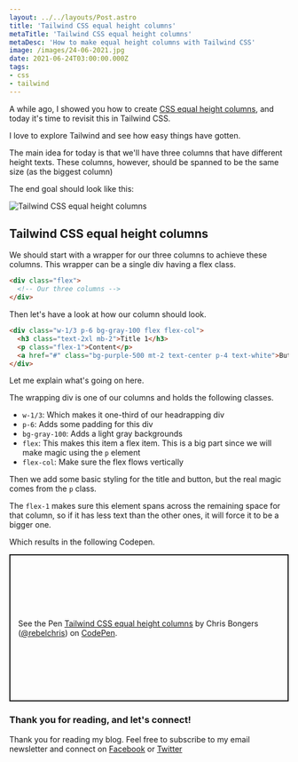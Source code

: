 ```yaml
---
layout: ../../layouts/Post.astro
title: 'Tailwind CSS equal height columns'
metaTitle: 'Tailwind CSS equal height columns'
metaDesc: 'How to make equal height columns with Tailwind CSS'
image: /images/24-06-2021.jpg
date: 2021-06-24T03:00:00.000Z
tags:
- css
- tailwind
---
```


A while ago, I showed you how to create [CSS equal height columns](https://daily-dev-tips.com/posts/css-equal-height-columns/), and today it's time to revisit this in Tailwind CSS.

I love to explore Tailwind and see how easy things have gotten.

The main idea for today is that we'll have three columns that have different height texts.
These columns, however, should be spanned to be the same size (as the biggest column)

The end goal should look like this:

![Tailwind CSS equal height columns](https://cdn.hashnode.com/res/hashnode/image/upload/v1624170337435/YJwMzWJUQ.png)

## Tailwind CSS equal height columns

We should start with a wrapper for our three columns to achieve these columns. This wrapper can be a single div having a flex class.

```html
<div class="flex">
  <!-- Our three columns -->
</div>
```

Then let's have a look at how our column should look.

```html
<div class="w-1/3 p-6 bg-gray-100 flex flex-col">
  <h3 class="text-2xl mb-2">Title 1</h3>
  <p class="flex-1">Content</p>
  <a href="#" class="bg-purple-500 mt-2 text-center p-4 text-white">Button</a>
</div>
```

Let me explain what's going on here.

The wrapping div is one of our columns and holds the following classes.

- `w-1/3`: Which makes it one-third of our headrapping div
- `p-6`: Adds some padding for this div
- `bg-gray-100`: Adds a light gray backgrounds
- `flex`: This makes this item a flex item. This is a big part since we will make magic using the `p` element
- `flex-col`: Make sure the flex flows vertically

Then we add some basic styling for the title and button, but the real magic comes from the `p` class.

The `flex-1` makes sure this element spans across the remaining space for that column, so if it has less text than the other ones, it will force it to be a bigger one.

Which results in the following Codepen.

<p class="codepen" data-height="265" data-theme-id="dark" data-default-tab="result" data-user="rebelchris" data-slug-hash="ZEeZKYG" style="height: 265px; box-sizing: border-box; display: flex; align-items: center; justify-content: center; border: 2px solid; margin: 1em 0; padding: 1em;" data-pen-title="Tailwind CSS equal height columns">
  <span>See the Pen <a href="https://codepen.io/rebelchris/pen/ZEeZKYG">
  Tailwind CSS equal height columns</a> by Chris Bongers (<a href="https://codepen.io/rebelchris">@rebelchris</a>)
  on <a href="https://codepen.io">CodePen</a>.</span>
</p>
<script async defer src="https://cpwebassets.codepen.io/assets/embed/ei.js"></script>

### Thank you for reading, and let's connect!

Thank you for reading my blog. Feel free to subscribe to my email newsletter and connect on [Facebook](https://www.facebook.com/DailyDevTipsBlog) or [Twitter](https://twitter.com/DailyDevTips1)
